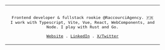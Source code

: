 <table>
  <tr>
  <td>
<p align="center">
  <samp>
    <br/>
    Frontend developer & fullstack rookie @RaccourciAgency. 🇫🇷<br/>
    I work with Typescript, Vite, Vue, React, WebComponents, and Node. I play with Rust and Go. <br/>
    <br/>
    <a href="https://www.xavhm.foo" target="_blank" rel="noopener">Website</a> .
    <a href="https://www.linkedin.com/in/xavhm/" target="_blank" rel="noopener">LinkedIn</a> .
    <a href="https://x.com/_xavhm" target="_blank" rel="noopener">X/Twitter</a>
  </samp>
  <br/>
</p>
</td>
</tr>
</table>
